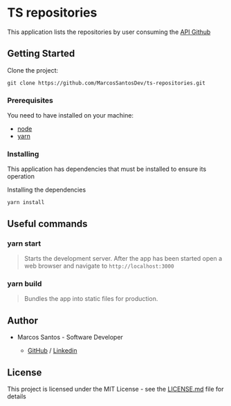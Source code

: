 # TS repositories

This application lists the repositories by user consuming the [API Github](https://developer.github.com/v3/)

## Getting Started

Clone the project:

```
git clone https://github.com/MarcosSantosDev/ts-repositories.git
```

### Prerequisites

You need to have installed on your machine:

- [node](https://nodejs.org/en/)
- [yarn](https://yarnpkg.com/)


### Installing

This application has dependencies that must be installed to ensure its operation

Installing the dependencies

```
yarn install
```

## Useful commands

### yarn start
> Starts the development server.
After the app has been started open a web browser and navigate to `http://localhost:3000`

### yarn build
> Bundles the app into static files for production.

## Author

- Marcos Santos - Software Developer 

  - [GitHub](https://github.com/MarcosSantosDev) / [Linkedin](https://www.linkedin.com/in/marcossantosdev/)

## License

This project is licensed under the MIT License - see the [LICENSE.md](LICENSE.md) file for details
